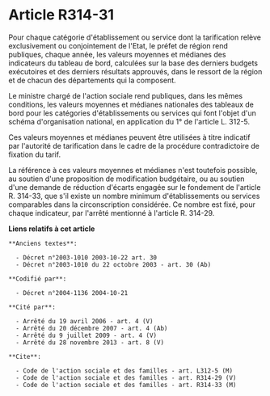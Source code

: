 # Article R314-31

Pour chaque catégorie d'établissement ou service dont la tarification relève exclusivement ou conjointement de l'Etat, le
préfet de région rend publiques, chaque année, les valeurs moyennes et médianes des indicateurs du tableau de bord, calculées
sur la base des derniers budgets exécutoires et des derniers résultats approuvés, dans le ressort de la région et de chacun
des départements qui la composent.

Le ministre chargé de l'action sociale rend publiques, dans les mêmes conditions, les valeurs moyennes et médianes nationales
des tableaux de bord pour les catégories d'établissements ou services qui font l'objet d'un schéma d'organisation national,
en application du 1° de l'article L. 312-5.

Ces valeurs moyennes et médianes peuvent être utilisées à titre indicatif par l'autorité de tarification dans le cadre de la
procédure contradictoire de fixation du tarif.

La référence à ces valeurs moyennes et médianes n'est toutefois possible, au soutien d'une proposition de modification
budgétaire, ou au soutien d'une demande de réduction d'écarts engagée sur le fondement de l'article R. 314-33, que s'il
existe un nombre minimum d'établissements ou services comparables dans la circonscription considérée. Ce nombre est fixé,
pour chaque indicateur, par l'arrêté mentionné à l'article R. 314-29.

**Liens relatifs à cet article**

	**Anciens textes**:

	  - Décret n°2003-1010 2003-10-22 art. 30
	  - Décret n°2003-1010 du 22 octobre 2003 - art. 30 (Ab)

	**Codifié par**:

	  - Décret n°2004-1136 2004-10-21

	**Cité par**:

	  - Arrêté du 19 avril 2006 - art. 4 (V)
	  - Arrêté du 20 décembre 2007 - art. 4 (Ab)
	  - Arrêté du 9 juillet 2009 - art. 4 (V)
	  - Arrêté du 28 novembre 2013 - art. 8 (V)

	**Cite**:

	  - Code de l'action sociale et des familles - art. L312-5 (M)
	  - Code de l'action sociale et des familles - art. R314-29 (V)
	  - Code de l'action sociale et des familles - art. R314-33 (M)
